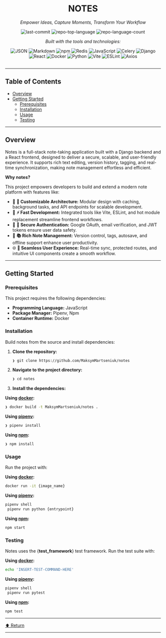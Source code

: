 <div id="top">

<!-- HEADER STYLE: CLASSIC -->
<div align="center">


# NOTES

<em>Empower Ideas, Capture Moments, Transform Your Workflow</em>

<!-- BADGES -->
<img src="https://img.shields.io/github/last-commit/MaksymMartseniuk/notes?style=flat&logo=git&logoColor=white&color=0080ff" alt="last-commit">
<img src="https://img.shields.io/github/languages/top/MaksymMartseniuk/notes?style=flat&color=0080ff" alt="repo-top-language">
<img src="https://img.shields.io/github/languages/count/MaksymMartseniuk/notes?style=flat&color=0080ff" alt="repo-language-count">

<em>Built with the tools and technologies:</em>

<img src="https://img.shields.io/badge/JSON-000000.svg?style=flat&logo=JSON&logoColor=white" alt="JSON">
<img src="https://img.shields.io/badge/Markdown-000000.svg?style=flat&logo=Markdown&logoColor=white" alt="Markdown">
<img src="https://img.shields.io/badge/npm-CB3837.svg?style=flat&logo=npm&logoColor=white" alt="npm">
<img src="https://img.shields.io/badge/Redis-FF4438.svg?style=flat&logo=Redis&logoColor=white" alt="Redis">
<img src="https://img.shields.io/badge/JavaScript-F7DF1E.svg?style=flat&logo=JavaScript&logoColor=black" alt="JavaScript">
<img src="https://img.shields.io/badge/Celery-37814A.svg?style=flat&logo=Celery&logoColor=white" alt="Celery">
<img src="https://img.shields.io/badge/Django-092E20.svg?style=flat&logo=Django&logoColor=white" alt="Django">
<br>
<img src="https://img.shields.io/badge/React-61DAFB.svg?style=flat&logo=React&logoColor=black" alt="React">
<img src="https://img.shields.io/badge/Docker-2496ED.svg?style=flat&logo=Docker&logoColor=white" alt="Docker">
<img src="https://img.shields.io/badge/Python-3776AB.svg?style=flat&logo=Python&logoColor=white" alt="Python">
<img src="https://img.shields.io/badge/Vite-646CFF.svg?style=flat&logo=Vite&logoColor=white" alt="Vite">
<img src="https://img.shields.io/badge/ESLint-4B32C3.svg?style=flat&logo=ESLint&logoColor=white" alt="ESLint">
<img src="https://img.shields.io/badge/Axios-5A29E4.svg?style=flat&logo=Axios&logoColor=white" alt="Axios">

</div>
<br>

---

## Table of Contents

- [Overview](#overview)
- [Getting Started](#getting-started)
    - [Prerequisites](#prerequisites)
    - [Installation](#installation)
    - [Usage](#usage)
    - [Testing](#testing)

---

## Overview

Notes is a full-stack note-taking application built with a Django backend and a React frontend, designed to deliver a secure, scalable, and user-friendly experience. It supports rich text editing, version history, tagging, and real-time synchronization, making note management effortless and efficient.

**Why notes?**

This project empowers developers to build and extend a modern note platform with features like:

- 🧩 **🔧 Customizable Architecture:** Modular design with caching, background tasks, and API endpoints for scalable development.
- 🚀 **⚡ Fast Development:** Integrated tools like Vite, ESLint, and hot module replacement streamline frontend workflows.
- 🔐 **🔑 Secure Authentication:** Google OAuth, email verification, and JWT tokens ensure user data safety.
- 📝 **📚 Rich Note Management:** Version control, tags, autosave, and offline support enhance user productivity.
- 🌐 **🌟 Seamless User Experience:** Real-time sync, protected routes, and intuitive UI components create a smooth workflow.

---

## Getting Started

### Prerequisites

This project requires the following dependencies:

- **Programming Language:** JavaScript
- **Package Manager:** Pipenv, Npm
- **Container Runtime:** Docker

### Installation

Build notes from the source and install dependencies:

1. **Clone the repository:**

    ```sh
    ❯ git clone https://github.com/MaksymMartseniuk/notes
    ```

2. **Navigate to the project directory:**

    ```sh
    ❯ cd notes
    ```

3. **Install the dependencies:**

**Using [docker](https://www.docker.com/):**

```sh
❯ docker build -t MaksymMartseniuk/notes .
```
**Using [pipenv](https://pipenv.pypa.io/):**

```sh
❯ pipenv install
```
**Using [npm](https://www.npmjs.com/):**

```sh
❯ npm install
```

### Usage

Run the project with:

**Using [docker](https://www.docker.com/):**

```sh
docker run -it {image_name}
```
**Using [pipenv](https://pipenv.pypa.io/):**

```sh
pipenv shell
 pipenv run python {entrypoint}
```
**Using [npm](https://www.npmjs.com/):**

```sh
npm start
```

### Testing

Notes uses the {__test_framework__} test framework. Run the test suite with:

**Using [docker](https://www.docker.com/):**

```sh
echo 'INSERT-TEST-COMMAND-HERE'
```
**Using [pipenv](https://pipenv.pypa.io/):**

```sh
pipenv shell
 pipenv run pytest
```
**Using [npm](https://www.npmjs.com/):**

```sh
npm test
```

---

<div align="left"><a href="#top">⬆ Return</a></div>

---
